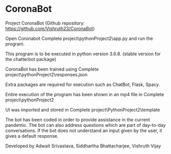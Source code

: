 # CoronaBot
Project CoronaBot (Github repository: https://github.com/Vishruth23/CoronaBot)

Open Coronabot Complete project\pythonProject2\app.py and run the program.

This program is to be executed in python version 3.6.8. (stable version for the chatterbot package)

CoronaBot has been trained using Complete project\pythonProject2\responses.json

Extra packages are required for execution such as ChatBot, Flask, Spacy.

Entire execution of the program has been shown in an mp4 file in Complete project\pythonProject2

UI was imported and stored in Complete project\PythonProject2\template

The bot has been coded in order to provide assistance in the current pandemic. The bot can also address questions which are part of day-to-day conversations. If the bot does not understand an input given by the user, it gives a default response. 

Developed by Adwait Srivastava, Siddhartha Bhattacharjee, Vishruth Vijay

